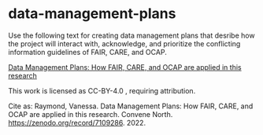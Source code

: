 # data-management-plans

Use the following text for creating data management plans that desribe how the project will interact with, acknowledge, and prioritize the conflicting information guidelines of FAIR, CARE, and OCAP.

[Data Management Plans: How FAIR, CARE, and OCAP are applied in this research](https://github.com/vlraymond/data-management-plans/blob/main/fair-care-ocap.md)

This work is licensed as CC-BY-4.0 , requiring attribution.

Cite as: Raymond, Vanessa. Data Management Plans: How FAIR, CARE, and OCAP are applied in this research. Convene North. https://zenodo.org/record/7109286. 2022.

